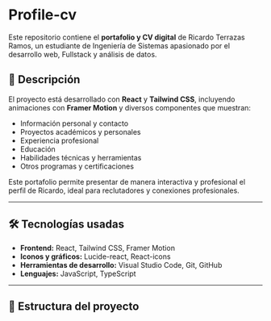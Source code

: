 # Profile-cv

Este repositorio contiene el **portafolio y CV digital** de Ricardo Terrazas Ramos, un estudiante de Ingeniería de Sistemas apasionado por el desarrollo web, Fullstack y análisis de datos.  

## 🚀 Descripción

El proyecto está desarrollado con **React** y **Tailwind CSS**, incluyendo animaciones con **Framer Motion** y diversos componentes que muestran:

- Información personal y contacto
- Proyectos académicos y personales
- Experiencia profesional
- Educación
- Habilidades técnicas y herramientas
- Otros programas y certificaciones

Este portafolio permite presentar de manera interactiva y profesional el perfil de Ricardo, ideal para reclutadores y conexiones profesionales.

---

## 🛠 Tecnologías usadas

- **Frontend:** React, Tailwind CSS, Framer Motion
- **Iconos y gráficos:** Lucide-react, React-icons
- **Herramientas de desarrollo:** Visual Studio Code, Git, GitHub
- **Lenguajes:** JavaScript, TypeScript

---

## 📂 Estructura del proyecto

